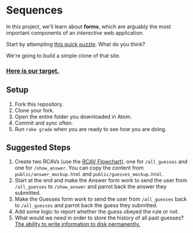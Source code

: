 # Sequences

In this project, we'll learn about **forms**, which are arguably the most important components of an *interactive* web application.

Start by attempting [this quick puzzle](http://www.nytimes.com/interactive/2015/07/03/upshot/a-quick-puzzle-to-test-your-problem-solving.html). What do you think?

We're going to build a simple clone of that site.

### [Here is our target.](https://fd-sequences.herokuapp.com/)

## Setup

1. Fork this repository.
1. Clone your fork.
1. Open the entire folder you downloaded in Atom.
1. Commit and sync often.
1. Run `rake grade` when you are ready to see how you are doing.

## Suggested Steps

1. Create two RCAVs (use the [RCAV Flowchart](https://guides.firstdraft.com/rcav-flowchart.html)), one for `/all_guesses` and one for `/show_answer`. You can copy the content from `public/answer_mockup.html` and `public/guesses_mockup.html`.
1. Start at the end and make the Answer form work to send the user from `/all_guesses` to `/show_answer` and parrot back the answer they submitted.
1. Make the Guesses form work to send the user from `/all_guesses` back to `/all_guesses` and parrot back the guess they submitted.
1. Add some logic to report whether the guess obeyed the rule or not.
1. What would we need in order to store the history of all past guesses? [The ability to write information to disk permanently.](https://guides.firstdraft.com/crud-with-ruby.html)
